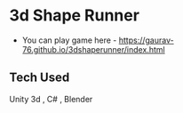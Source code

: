 # 3d Shape Runner

- You can play game here - https://gaurav-76.github.io/3dshaperunner/index.html

## Tech Used
Unity 3d , C# , Blender
